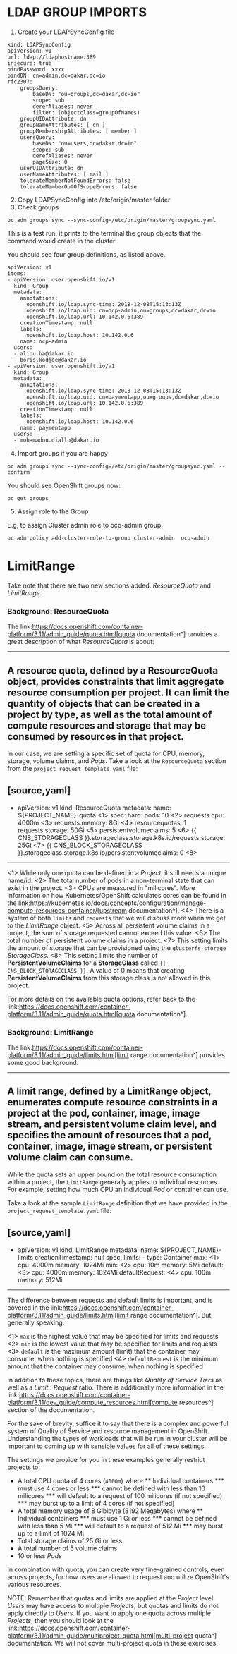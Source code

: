 # LDAP GROUP IMPORTS

1. Create your LDAPSyncConfig file

```
kind: LDAPSyncConfig
apiVersion: v1
url: ldap://ldaphostname:389
insecure: true
bindPassword: xxxx
bindDN: cn=admin,dc=dakar,dc=io
rfc2307:
    groupsQuery:
        baseDN: "ou=groups,dc=dakar,dc=io"
        scope: sub
        derefAliases: never
        filter: (objectclass=groupOfNames)
    groupUIDAttribute: dn
    groupNameAttributes: [ cn ]
    groupMembershipAttributes: [ member ]
    usersQuery:
        baseDN: "ou=users,dc=dakar,dc=io"
        scope: sub
        derefAliases: never
        pageSize: 0
    userUIDAttribute: dn
    userNameAttributes: [ mail ]
    tolerateMemberNotFoundErrors: false
    tolerateMemberOutOfScopeErrors: false
```
2. Copy LDAPSyncConfig into  /etc/origin/master folder
3. Check groups
```
oc adm groups sync --sync-config=/etc/origin/master/groupsync.yaml
```

This is a test run, it prints to the terminal the group objects that the command would create in the cluster

You should see four group definitions, as listed above.

```
apiVersion: v1
items:
- apiVersion: user.openshift.io/v1
  kind: Group
  metadata:
    annotations:
      openshift.io/ldap.sync-time: 2018-12-08T15:13:13Z
      openshift.io/ldap.uid: cn=ocp-admin,ou=groups,dc=dakar,dc=io
      openshift.io/ldap.url: 10.142.0.6:389
    creationTimestamp: null
    labels:
      openshift.io/ldap.host: 10.142.0.6
    name: ocp-admin
  users:
  - aliou.ba@dakar.io
  - boris.kodjoe@dakar.io
- apiVersion: user.openshift.io/v1
  kind: Group
  metadata:
    annotations:
      openshift.io/ldap.sync-time: 2018-12-08T15:13:13Z
      openshift.io/ldap.uid: cn=paymentapp,ou=groups,dc=dakar,dc=io
      openshift.io/ldap.url: 10.142.0.6:389
    creationTimestamp: null
    labels:
      openshift.io/ldap.host: 10.142.0.6
    name: paymentapp
  users:
  - mohamadou.diallo@dakar.io

```

4. Import groups if you are happy
```
oc adm groups sync --sync-config=/etc/origin/master/groupsync.yaml --confirm
```

You should see OpenShift groups now:

```
oc get groups
```
5. Assign role to the Group

E.g, to assign Cluster admin role to ocp-admin group

```
oc adm policy add-cluster-role-to-group cluster-admin  ocp-admin
```

# LimitRange


Take note that there are two new sections added: *ResourceQuota* and
*LimitRange*.

### Background: ResourceQuota
The
link:https://docs.openshift.com/container-platform/3.11/admin_guide/quota.html[quota
documentation^] provides a great description of what *ResourceQuota* is about:

----
A resource quota, defined by a ResourceQuota object, provides constraints that
limit aggregate resource consumption per project. It can limit the quantity of
objects that can be created in a project by type, as well as the total amount of
compute resources and storage that may be consumed by resources in that
project.
----

In our case, we are setting a specific set of quota for CPU, memory, storage,
volume claims, and *Pods*. Take a look at the `ResourceQuota` section from the
`project_request_template.yaml` file:

[source,yaml]
----
- apiVersion: v1
  kind: ResourceQuota
  metadata:
    name: ${PROJECT_NAME}-quota <1>
  spec:
    hard:
      pods: 10 <2>
      requests.cpu: 4000m <3>
      requests.memory: 8Gi <4>
      resourcequotas: 1
      requests.storage: 50Gi <5>
      persistentvolumeclaims: 5 <6>
      {{ CNS_STORAGECLASS }}.storageclass.storage.k8s.io/requests.storage: 25Gi <7>
      {{ CNS_BLOCK_STORAGECLASS }}.storageclass.storage.k8s.io/persistentvolumeclaims: 0 <8>
----

<1> While only one quota can be defined in a *Project*, it still needs a unique
name/id.
<2> The total number of pods in a non-terminal state that can exist in the project.
<3> CPUs are measured in "milicores". More information on how
Kubernetes/OpenShift calculates cores can be found in the
link:https://kubernetes.io/docs/concepts/configuration/manage-compute-resources-container/[upstream
documentation^].
<4> There is a system of both `limits` and `requests` that we will discuss more
when we get to the *LimitRange* object.
<5> Across all persistent volume claims in a project, the sum of storage requested cannot exceed this value.
<6> The total number of persistent volume claims in a project.
<7> This setting limits the amount of storage that can be provisioned using the `glusterfs-storage` *StorageClass*.
<8> This setting limits the number of **PersistentVolumeClaims** for a **StorageClass** called `{{ CNS_BLOCK_STORAGECLASS }}`. A value of 0 means that creating **PersistentVolumeClaims** from this storage class is not allowed in this project.

For more details on the available quota options, refer back to the
link:https://docs.openshift.com/container-platform/3.11/admin_guide/quota.html[quota
documentation^].

### Background: LimitRange
The
link:https://docs.openshift.com/container-platform/3.11/admin_guide/limits.html[limit
range documentation^] provides some good background:

----
A limit range, defined by a LimitRange object, enumerates compute resource
constraints in a project at the pod, container, image, image stream, and
persistent volume claim level, and specifies the amount of resources that a pod,
container, image, image stream, or persistent volume claim can consume.
----

While the quota sets an upper bound on the total resource consumption within a
project, the `LimitRange` generally applies to individual resources. For
example, setting how much CPU an individual *Pod* or container can use.

Take a look at the sample `LimitRange` definition that we have provided in the
`project_request_template.yaml` file:

[source,yaml]
----
- apiVersion: v1
  kind: LimitRange
  metadata:
    name: ${PROJECT_NAME}-limits
    creationTimestamp: null
  spec:
    limits:
      -
        type: Container
        max: <1>
          cpu: 4000m
          memory: 1024Mi
        min: <2>
          cpu: 10m
          memory: 5Mi
        default: <3>
          cpu: 4000m
          memory: 1024Mi
        defaultRequest: <4>
          cpu: 100m
          memory: 512Mi
----

The difference between requests and default limits is important, and is covered
in the link:https://docs.openshift.com/container-platform/3.11/admin_guide/limits.html[limit
range documentation^]. But, generally speaking:

<1> `max` is the highest value that may be specified for limits and requests
<2> `min` is the lowest value that may be specified for limits and requests
<3> `default` is the maximum amount (limit) that the container may consume, when
nothing is specified
<4> `defaultRequest` is the minimum amount that the container may consume, when
nothing is specified

In addition to these topics, there are things like *Quality of Service Tiers* as
well as a *Limit* : *Request* ratio. There is additionally more information in
the
link:https://docs.openshift.com/container-platform/3.11/dev_guide/compute_resources.html[compute
resources^] section of the documentation.

For the sake of brevity, suffice it to say that there is a complex and powerful
system of Quality of Service and resource management in OpenShift. Understanding
the types of workloads that will be run in your cluster will be important to
coming up with sensible values for all of these settings.

The settings we provide for you in these examples generally restrict projects to:

* A total CPU quota of 4 cores (`4000m`) where
** Individual containers
*** must use 4 cores or less
*** cannot be defined with less than 10 milicores
*** will default to a request of 100 milicores (if not specified)
*** may burst up to a limit of 4 cores (if not specified)
* A total memory usage of 8 Gibibyte (8192 Megabytes) where
** Individual containers
*** must use 1 Gi or less
*** cannot be defined with less than 5 Mi
*** will default to a request of 512 Mi
*** may burst up to a limit of 1024 Mi
* Total storage claims of 25 Gi or less
* A total number of 5 volume claims
* 10 or less *Pods*

In combination with quota, you can create very fine-grained controls, even
across projects, for how users are allowed to request and utilize OpenShift's
various resources.

NOTE: Remember that quotas and limits are applied at the *Project* level. *Users*
may have access to multiple *Projects*, but quotas and limits do not apply
directly to *Users*. If you want to apply one quota across multiple *Projects*,
then you should look at the
link:https://docs.openshift.com/container-platform/3.11/admin_guide/multiproject_quota.html[multi-project
quota^] documentation. We will not cover multi-project quota in these exercises.
